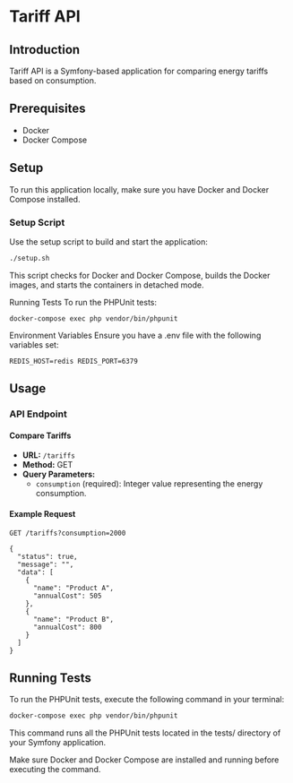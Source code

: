 # Tariff API

## Introduction

Tariff API is a Symfony-based application for comparing energy tariffs based on consumption.

## Prerequisites
- Docker
- Docker Compose

## Setup

To run this application locally, make sure you have Docker and Docker Compose installed.

### Setup Script

Use the setup script to build and start the application:

```bash
./setup.sh
```

This script checks for Docker and Docker Compose, builds the Docker images, and starts the containers in detached mode.

Running Tests
To run the PHPUnit tests:

``docker-compose exec php vendor/bin/phpunit``

Environment Variables
Ensure you have a .env file with the following variables set:

``REDIS_HOST=redis
REDIS_PORT=6379``

## Usage

### API Endpoint

#### Compare Tariffs

- **URL:** `/tariffs`
- **Method:** GET
- **Query Parameters:**
    - `consumption` (required): Integer value representing the energy consumption.

#### Example Request

```http
GET /tariffs?consumption=2000

{
  "status": true,
  "message": "",
  "data": [
    {
      "name": "Product A",
      "annualCost": 505
    },
    {
      "name": "Product B",
      "annualCost": 800
    }
  ]
}
```

## Running Tests

To run the PHPUnit tests, execute the following command in your terminal:

```bash
docker-compose exec php vendor/bin/phpunit
```

This command runs all the PHPUnit tests located in the tests/ directory of your Symfony application.

Make sure Docker and Docker Compose are installed and running before executing the command.